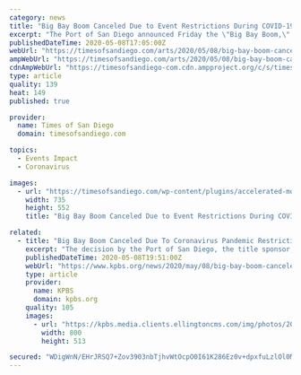 ```yaml
---
category: news
title: "Big Bay Boom Canceled Due to Event Restrictions During COVID-19 Pandemic"
excerpt: "The Port of San Diego announced Friday the \"Big Bay Boom,\" San Diego's longtime Fourth of July tradition, has been canceled because of event restrictions during the coronavirus pandemic."
publishedDateTime: 2020-05-08T17:05:00Z
webUrl: "https://timesofsandiego.com/arts/2020/05/08/big-bay-boom-canceled-due-to-event-restrictions-during-covid-19-pandemic/"
ampWebUrl: "https://timesofsandiego.com/arts/2020/05/08/big-bay-boom-canceled-due-to-event-restrictions-during-covid-19-pandemic/amp/"
cdnAmpWebUrl: "https://timesofsandiego-com.cdn.ampproject.org/c/s/timesofsandiego.com/arts/2020/05/08/big-bay-boom-canceled-due-to-event-restrictions-during-covid-19-pandemic/amp/"
type: article
quality: 139
heat: 149
published: true

provider:
  name: Times of San Diego
  domain: timesofsandiego.com

topics:
  - Events Impact
  - Coronavirus

images:
  - url: "https://timesofsandiego.com/wp-content/plugins/accelerated-mobile-pages/images/SD-default-image.png"
    width: 735
    height: 552
    title: "Big Bay Boom Canceled Due to Event Restrictions During COVID-19 Pandemic"

related:
  - title: "Big Bay Boom Canceled Due To Coronavirus Pandemic Restrictions"
    excerpt: "The decision by the Port of San Diego, the title sponsor, and event producer Sandy Purdon was made in alignment with California's stay-at-home order prohibiting large events and gatherings indefinitely."
    publishedDateTime: 2020-05-08T19:51:00Z
    webUrl: "https://www.kpbs.org/news/2020/may/08/big-bay-boom-canceled-coronavirus-pandemic/"
    type: article
    provider:
      name: KPBS
      domain: kpbs.org
    quality: 105
    images:
      - url: "https://kpbs.media.clients.ellingtoncms.com/img/photos/2016/07/01/bigbayboom2014-4.jpg"
        width: 800
        height: 513

secured: "WDigWnN/EHrJRSQ7+Zov3903nbTjhvWtOcpO0I61K286Ez0v+dpxfuLzlOl0MjnmqQui8DwBeZZt5ss7mvPb5uOop3i0sqbapfmc8k0DFD6wYQR2kec4S5dC9z20/31PmJBAvVsdn6j6EzTZa+2CQb1lj12spUKOJ6EqPqGwME059PtVk1q9Is87U3dKCbBhulHDyw8v+joENxBkQxRAITU5q+39cgjioMF0x3Z0MsoIIt7b3oWYJKxi474BeZtGxQJc5DJuzLc2VDgw3s61jHojII+xkQI2NMubP+Gka++Fj2CIZsALKUEO0XYnf7z/OKSc8UHh/s4gcqSo9pOEki739eqj5saTvWv3YPIkw7jCZOWKKpNfE2JuenD0OTWsPQ0U+U5mUJgzIbwGrrfvApKfqupSLrAXwSRqKiBH2xYMJX2RfMeP6Vn+R1+QNNLn0YtwsW/tn/01/fl7pVS88/zSdCol8CExZkmcWV8HzuU=;9yI7ZMiEcVALzCg71J5fyg=="
---
```


